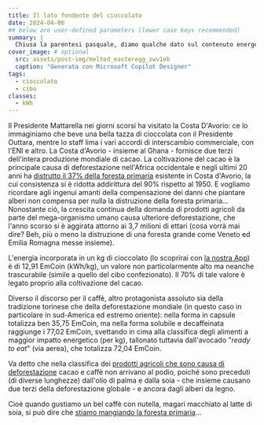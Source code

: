 ```yaml
---
title: Il lato fondente del cioccolato
date: 2024-04-06
## below are user-defined parameters (lower case keys recommended)
summary: |
  Chiusa la parentesi pasquale, diamo qualche dato sul contenuto energetico di due tra gli alimenti più amati in Italia e di cui la nostra città (Torino) costituisce una consolidata tradizione: il cioccolato e il caffè.
cover_image: # optional
  src: assets/post-img/melted_easteregg_zwv1eb
  caption: "Generata con Microsoft Copilot Designer"
tags:
  - cioccolato
  - cibo
classes:
  - kWh
---
```


Il Presidente Mattarella nei giorni scorsi ha visitato la Costa D'Avorio: ce lo immaginiamo che beve una bella tazza di cioccolata con il Presidente Outtara, mentre lo staff lima i vari accordi di interscambio commerciale, con l'ENI e altro. La Costa d'Avorio - insieme al Ghana - fornisce due terzi dell'intera produzione mondiale di cacao. La coltivazione del cacao è la principale causa di deforestazione nell'Africa occidentale e negli ultimi 20 anni ha [distrutto il 37% della foresta primaria](https://www.nature.com/articles/s43016-023-00751-8) esistente in Costa d'Avorio, la cui consistenza si è ridotta addirittura del 90% rispetto al 1950. E vogliamo ricordare agli ingenui amanti della compensazione dei danni che piantare alberi non compensa per nulla la distruzione della foresta primaria\... Nonostante ciò, la crescita continua della domanda di prodotti agricoli da parte del mega-organismo umano causa ulteriore deforestazione, che l'anno scorso si è aggirata attorno ai 3,7 milioni di ettari (cosa vorrà mai dire? Beh, più o meno la distruzione di una foresta grande come Veneto ed Emilia Romagna messe insieme).

L'energia incorporata in un kg di cioccolato (lo scoprirai con [la nostra App](https://emcoin.resconda.it/)) è di 12,91 EmCoin (kWh/kg), un valore non particolarmente alto ma neanche trascurabile (simile a quello del cibo confezionato). Il 70% di tale valore è legato proprio alla coltivazione del cacao.

Diverso il discorso per il caffè, altro protagonista assoluto sia della tradizione torinese che della deforestazione mondiale (in questo caso in particolare in sud-America ed estremo oriente): nella forma in capsule totalizza ben 35,75 EmCoin, ma nella forma solubile e decaffeinata raggiunge i 77,02 EmCoin, svettando in cima alla classifica degli alimenti a maggior impatto energetico (per kg), tallonato tuttavia dall'avocado "*ready to eat*" (via aerea), che totalizza 72,04 EmCoin.

Va detto che nella classifica dei [prodotti agricoli che sono causa di deforestazione](https://www.europarl.europa.eu/RegData/etudes/BRIE/2022/698925/EPRS_BRI(2022)698925_EN.pdf) cacao e caffè non arrivano al podio, poiché sono preceduti (di diverse lunghezze) dall'olio di palma e dalla soia - che insieme causano due terzi della deforestazione globale - e ancora dagli alberi da legno.

Cioè quando gustiamo un bel caffè con nutella, magari macchiato al latte di soia, si può dire che [stiamo mangiando la foresta primaria](https://www.wwf.ch/it/stories/deforestazione-importata-stiamo-mangiando-la-foresta-pluviale)...


<!--
  created 2024-04-06 15:12:54.092654 +0200 CEST m=+0.087263584
-->